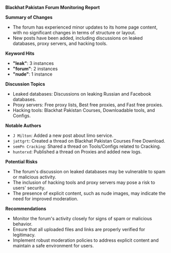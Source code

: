 **Blackhat Pakistan Forum Monitoring Report**

**Summary of Changes**

* The forum has experienced minor updates to its home page content, with no significant changes in terms of structure or layout.
* New posts have been added, including discussions on leaked databases, proxy servers, and hacking tools.

**Keyword Hits**

* **"leak"**: 3 instances
* **"forum"**: 2 instances
* **"nude"**: 1 instance

**Discussion Topics**

* Leaked databases: Discussions on leaking Russian and Facebook databases.
* Proxy servers: Free proxy lists, Best free proxies, and Fast free proxies.
* Hacking tools: Blackhat Pakistan Courses, Downloadable tools, and Configs.

**Notable Authors**

* `J Milton`: Added a new post about limo service.
* `jattgrt`: Created a thread on Blackhat Pakistan Courses Free Download.
* `semPn Cracking`: Shared a thread on Tools/Configs related to Cracking.
* `hunterxd`: Published a thread on Proxies and added new logs.

**Potential Risks**

* The forum's discussion on leaked databases may be vulnerable to spam or malicious activity.
* The inclusion of hacking tools and proxy servers may pose a risk to users' security.
* The presence of explicit content, such as nude images, may indicate the need for improved moderation.

**Recommendations**

* Monitor the forum's activity closely for signs of spam or malicious behavior.
* Ensure that all uploaded files and links are properly verified for legitimacy.
* Implement robust moderation policies to address explicit content and maintain a safe environment for users.